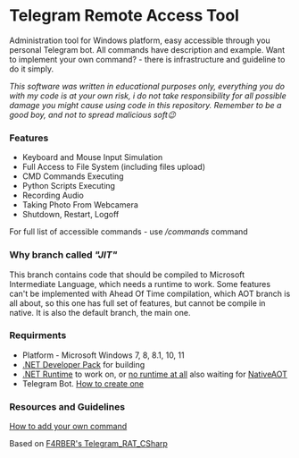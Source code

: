  # Telegram Remote Access Tool
Administration tool for Windows platform, easy accessible through you personal Telegram bot. All commands have description and example.
Want to implement your own command? - there is infrastructure and guideline to do it simply. 

*This software was written in educational purposes only, everything you do with my code is at your own risk, i do not take responsibility for all possible damage you might cause using code in this repository. Remember to be a good boy, and not to spread malicious soft😉*


### Features
* Keyboard and Mouse Input Simulation
* Full Access to File System (including files upload)
* CMD Commands Executing
* Python Scripts Executing
* Recording Audio
* Taking Photo From Webcamera
* Shutdown, Restart, Logoff

For full list of accessible commands - use */commands* command

### Why branch called *"JIT"*
This branch contains code that should be compiled to Microsoft Intermediate Language, which needs a runtime to work. Some features can't be implemented with Ahead Of Time compilation, which AOT branch is all about, so this one has full set of features, but cannot be compile in native. It is also the default branch, the main one. 


### Requirments

- Platform - Microsoft Windows 7, 8, 8.1, 10, 11
- [.NET Developer Pack](https://docs.microsoft.com/en-us/dotnet/framework/install/guide-for-developers) for building
- [.NET Runtime](https://dotnet.microsoft.com/en-us/download) to work on, or 
[no runtime at all](https://docs.microsoft.com/en-us/dotnet/core/deploying/) also waiting for [NativeAOT](https://docs.microsoft.com/en-us/dotnet/core/deploying/native-aot)
- Telegram Bot. [How to create one](https://core.telegram.org/bots)

### Resources and Guidelines

[How to add your own command](https://github.com/Garneg/TelegramRAT/blob/master/How2Add.md)

Based on [F4RBER's Telegram_RAT_CSharp](https://github.com/f4rber/Telegram_RAT_CSharp)


